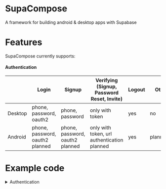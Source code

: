 # SupaCompose
A framework for building android & desktop apps with Supabase

# Features

SupaCompose currently supports:

#### Authentication

|         | Login                           | Signup                          | Verifying (Signup, Password Reset, Invite)  | Logout | Otp     |
|---------|---------------------------------|---------------------------------|---------------------------------------------|--------|---------|
| Desktop | phone, password, oauth2         | phone, password                 | only with token                             | yes    | no      |
| Android | phone, password, oauth2 planned | phone, password, oauth2 planned | only with token, url authentication planned | yes    | planned |

# Example code
<details>
    <summary>Authentication</summary>
<p>
```kotlin
suspend fun main() {
    val client = createSupabaseClient {
        supabaseUrl = System.getenv("SUPABASE_URL")
        supabaseKey = System.getenv("SUPABASE_KEY")

        install(Auth)
    }
    application {
        Window(::exitApplication) {
            val session by client.auth.currentSession.collectAsState()
            val scope = rememberCoroutineScope()
                if(session != null) {
                    Box(contentAlignment = Alignment.Center, modifier = Modifier.fillMaxSize()) {
                        Text("Logged in as ${session?.user?.email}")
                    }
                } else {
                    Box(contentAlignment = Alignment.Center, modifier = Modifier.fillMaxSize()) {
                        var email by remember { mutableStateOf("") }
                        var password by remember { mutableStateOf("") }
                        Column {
                            TextField(email, { email = it }, placeholder = { Text("Email") })
                            TextField(
                                password,
                                { password = it },
                                placeholder = { Text("Password") },
                                visualTransformation = PasswordVisualTransformation()
                            )
                            Button(onClick = {
                                scope.launch {
                                    client.auth.signUpWith(Email) {
                                        this.email = email
                                        this.password = password
                                    }
                                }
                            }, modifier = Modifier.align(Alignment.CenterHorizontally)) {
                                Text("Login")
                            }
                            ProviderButton(
                                icon = {
                                    Icon(painterResource("discord_icon.svg"), "", modifier = Modifier.size(25.dp))
                                },
                                text = {
                                    Text("Log in with Discord")
                                },
                                modifier = Modifier.align(Alignment.CenterHorizontally)
                            ) {
                                scope.launch {
                                    client.auth.loginWith(Discord, onFail = {
                                        when (it) {
                                            is OAuthFail.Timeout -> {
                                                println("Timeout")
                                            }
                                            is OAuthFail.Error -> {
                                                //log error
                                            }
                                        }
                                    }) {
                                        timeout = 50.seconds
                                        htmlTitle = "SupaCompose"
                                        htmlText = "Logged in. You may continue in the app."
                                    }
                                }
                            }
                        }
                    }

            }
        }
    }

}
```
</p>
</details>